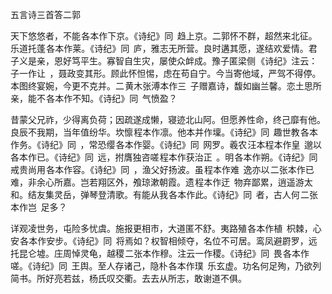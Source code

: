 五言诗三首答二郭

  

天下悠悠者，不能 各本作下京。《诗纪》同  趋上京。二郭怀不群，超然来北征。乐道托蓬 各本作莱。《诗纪》同  庐，雅志无所营。良时遘其愿，遂结欢爱情。君子义是亲，恩好笃平生。寡智自生灾，屡使众衅成。豫子匿梁侧 《诗纪》注云：子一作让  ，聂政变其形。顾此怀怛惕，虑在苟自宁。今当寄他域，严驾不得停。本图终宴婉，今更不克并。二 黄木张溥本作三  子赠嘉诗，馥如幽兰馨。恋土思所亲，能不 各本作不知。《诗纪》同  气愤盈？

昔蒙父兄祚，少得离负荷；因疏遂成懒，寝迹北山阿。但愿养性命，终己靡有他。良辰不我期，当年值纷华。坎懔 程本作凛。他本并作壈。《诗纪》同  趣世教 各本作务。《诗纪》同  ，常恐缨 各本作婴。《诗纪》同  网罗。羲农 汪本程本作皇  邈以 各本作已。《诗纪》同  远，拊膺独咨嗟 程本作获治正  。明 各本作朔。《诗纪》同  戒贵尚用 各本作容。《诗纪》同  ，渔父好扬波。虽 程本作难  逸亦以 二张本作已  难，非余心所嘉。岂若翔区外，飧琼漱朝霞。遗 程本作迂  物弃鄙累，逍遥游太和。结友集灵岳，弹琴登清歌。有能从我 各本作此。《诗纪》同  者，古人何 二张本作岂  足多？

详观凌世务，屯险多忧虞。施报更相市，大道匿不舒。夷路殖 各本作植  枳棘，心安 各本作安步。《诗纪》同  将焉如？权智相倾夺，名位不可居。鸾凤避罻罗，远托昆仑墟。庄周悼灵龟，越稷 二张本作穆。注云一作稷。《诗纪》同  畏 各本作嗟。《诗纪》同  王舆。至人存诸己，隐朴 各本作璞  乐玄虚。功名何足殉，乃欲列简书。所好亮若兹，杨氏叹交衢。去去从所志，敢谢道不俱。